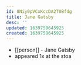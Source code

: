 ```yaml
---
id: 8Niy0pVCxKccDA2T0Bfdg
title: Jane Gatsby
desc: ''
updated: 1639759645925
created: 1639759645925
---
```



- [[person]] - Jane Gatsby
- appeared 1x at the stoa

